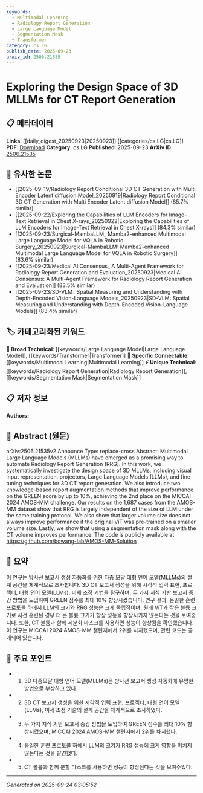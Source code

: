 ```yaml
---
keywords:
  - Multimodal Learning
  - Radiology Report Generation
  - Large Language Model
  - Segmentation Mask
  - Transformer
category: cs.LG
publish_date: 2025-09-23
arxiv_id: 2506.21535
---
```


<!-- KEYWORD_LINKING_METADATA:
{
  "processed_timestamp": "2025-09-24T03:05:52.557685",
  "vocabulary_version": "1.0",
  "selected_keywords": [
    "Multimodal Learning",
    "Radiology Report Generation",
    "Large Language Model",
    "Segmentation Mask",
    "Transformer"
  ],
  "rejected_keywords": [],
  "similarity_scores": {
    "Multimodal Learning": 0.82,
    "Radiology Report Generation": 0.78,
    "Large Language Model": 0.85,
    "Segmentation Mask": 0.75,
    "Transformer": 0.8
  },
  "extraction_method": "AI_prompt_based",
  "budget_applied": true,
  "candidates_json": {
    "candidates": [
      {
        "surface": "Multimodal Large Language Models",
        "canonical": "Multimodal Learning",
        "aliases": [
          "MLLMs"
        ],
        "category": "specific_connectable",
        "rationale": "Multimodal Learning is crucial for integrating visual and textual data, enhancing connectivity with related multimodal research.",
        "novelty_score": 0.58,
        "connectivity_score": 0.87,
        "specificity_score": 0.78,
        "link_intent_score": 0.82
      },
      {
        "surface": "Radiology Report Generation",
        "canonical": "Radiology Report Generation",
        "aliases": [
          "RRG"
        ],
        "category": "unique_technical",
        "rationale": "This is a specific application area that connects to medical imaging and report automation research.",
        "novelty_score": 0.72,
        "connectivity_score": 0.65,
        "specificity_score": 0.85,
        "link_intent_score": 0.78
      },
      {
        "surface": "Large Language Models",
        "canonical": "Large Language Model",
        "aliases": [
          "LLMs"
        ],
        "category": "broad_technical",
        "rationale": "LLMs are a foundational technology, linking to a wide range of NLP and AI research.",
        "novelty_score": 0.4,
        "connectivity_score": 0.9,
        "specificity_score": 0.6,
        "link_intent_score": 0.85
      },
      {
        "surface": "Segmentation Mask",
        "canonical": "Segmentation Mask",
        "aliases": [],
        "category": "unique_technical",
        "rationale": "Segmentation masks are critical in medical imaging, linking to image processing and analysis techniques.",
        "novelty_score": 0.65,
        "connectivity_score": 0.7,
        "specificity_score": 0.8,
        "link_intent_score": 0.75
      },
      {
        "surface": "Vision Transformer",
        "canonical": "Transformer",
        "aliases": [
          "ViT"
        ],
        "category": "broad_technical",
        "rationale": "Vision Transformers are a key architecture in computer vision, connecting to transformer-based models.",
        "novelty_score": 0.5,
        "connectivity_score": 0.88,
        "specificity_score": 0.7,
        "link_intent_score": 0.8
      }
    ],
    "ban_list_suggestions": [
      "3D CT",
      "GREEN score",
      "AMOS-MM challenge"
    ]
  },
  "decisions": [
    {
      "candidate_surface": "Multimodal Large Language Models",
      "resolved_canonical": "Multimodal Learning",
      "decision": "linked",
      "scores": {
        "novelty": 0.58,
        "connectivity": 0.87,
        "specificity": 0.78,
        "link_intent": 0.82
      }
    },
    {
      "candidate_surface": "Radiology Report Generation",
      "resolved_canonical": "Radiology Report Generation",
      "decision": "linked",
      "scores": {
        "novelty": 0.72,
        "connectivity": 0.65,
        "specificity": 0.85,
        "link_intent": 0.78
      }
    },
    {
      "candidate_surface": "Large Language Models",
      "resolved_canonical": "Large Language Model",
      "decision": "linked",
      "scores": {
        "novelty": 0.4,
        "connectivity": 0.9,
        "specificity": 0.6,
        "link_intent": 0.85
      }
    },
    {
      "candidate_surface": "Segmentation Mask",
      "resolved_canonical": "Segmentation Mask",
      "decision": "linked",
      "scores": {
        "novelty": 0.65,
        "connectivity": 0.7,
        "specificity": 0.8,
        "link_intent": 0.75
      }
    },
    {
      "candidate_surface": "Vision Transformer",
      "resolved_canonical": "Transformer",
      "decision": "linked",
      "scores": {
        "novelty": 0.5,
        "connectivity": 0.88,
        "specificity": 0.7,
        "link_intent": 0.8
      }
    }
  ]
}
-->

# Exploring the Design Space of 3D MLLMs for CT Report Generation

## 📋 메타데이터

**Links**: [[daily_digest_20250923|20250923]] [[categories/cs.LG|cs.LG]]
**PDF**: [Download](https://arxiv.org/pdf/2506.21535.pdf)
**Category**: cs.LG
**Published**: 2025-09-23
**ArXiv ID**: [2506.21535](https://arxiv.org/abs/2506.21535)

## 🔗 유사한 논문
- [[2025-09-19/Radiology Report Conditional 3D CT Generation with Multi Encoder Latent diffusion Model_20250919|Radiology Report Conditional 3D CT Generation with Multi Encoder Latent diffusion Model]] (85.7% similar)
- [[2025-09-22/Exploring the Capabilities of LLM Encoders for Image-Text Retrieval in Chest X-rays_20250922|Exploring the Capabilities of LLM Encoders for Image-Text Retrieval in Chest X-rays]] (84.3% similar)
- [[2025-09-23/Surgical-MambaLLM_ Mamba2-enhanced Multimodal Large Language Model for VQLA in Robotic Surgery_20250923|Surgical-MambaLLM: Mamba2-enhanced Multimodal Large Language Model for VQLA in Robotic Surgery]] (83.6% similar)
- [[2025-09-23/Medical AI Consensus_ A Multi-Agent Framework for Radiology Report Generation and Evaluation_20250923|Medical AI Consensus: A Multi-Agent Framework for Radiology Report Generation and Evaluation]] (83.5% similar)
- [[2025-09-23/SD-VLM_ Spatial Measuring and Understanding with Depth-Encoded Vision-Language Models_20250923|SD-VLM: Spatial Measuring and Understanding with Depth-Encoded Vision-Language Models]] (83.4% similar)

## 🏷️ 카테고리화된 키워드
**🧠 Broad Technical**: [[keywords/Large Language Model|Large Language Model]], [[keywords/Transformer|Transformer]]
**🔗 Specific Connectable**: [[keywords/Multimodal Learning|Multimodal Learning]]
**⚡ Unique Technical**: [[keywords/Radiology Report Generation|Radiology Report Generation]], [[keywords/Segmentation Mask|Segmentation Mask]]

## 📋 저자 정보

**Authors:** 

## 📄 Abstract (원문)

arXiv:2506.21535v2 Announce Type: replace-cross 
Abstract: Multimodal Large Language Models (MLLMs) have emerged as a promising way to automate Radiology Report Generation (RRG). In this work, we systematically investigate the design space of 3D MLLMs, including visual input representation, projectors, Large Language Models (LLMs), and fine-tuning techniques for 3D CT report generation. We also introduce two knowledge-based report augmentation methods that improve performance on the GREEN score by up to 10%, achieving the 2nd place on the MICCAI 2024 AMOS-MM challenge. Our results on the 1,687 cases from the AMOS-MM dataset show that RRG is largely independent of the size of LLM under the same training protocol. We also show that larger volume size does not always improve performance if the original ViT was pre-trained on a smaller volume size. Lastly, we show that using a segmentation mask along with the CT volume improves performance. The code is publicly available at https://github.com/bowang-lab/AMOS-MM-Solution

## 📝 요약

이 연구는 방사선 보고서 생성 자동화를 위한 다중 모달 대형 언어 모델(MLLMs)의 설계 공간을 체계적으로 조사합니다. 3D CT 보고서 생성을 위해 시각적 입력 표현, 프로젝터, 대형 언어 모델(LLMs), 미세 조정 기법을 탐구하며, 두 가지 지식 기반 보고서 증강 방법을 도입하여 GREEN 점수를 최대 10% 향상시켰습니다. 연구 결과, 동일한 훈련 프로토콜 하에서 LLM의 크기와 RRG 성능은 크게 독립적이며, 원래 ViT가 작은 볼륨 크기로 사전 훈련된 경우 더 큰 볼륨 크기가 항상 성능을 향상시키지 않는다는 것을 보여줍니다. 또한, CT 볼륨과 함께 세분화 마스크를 사용하면 성능이 향상됨을 확인했습니다. 이 연구는 MICCAI 2024 AMOS-MM 챌린지에서 2위를 차지했으며, 관련 코드는 공개되어 있습니다.

## 🎯 주요 포인트

- 1. 3D 다중모달 대형 언어 모델(MLLMs)은 방사선 보고서 생성 자동화에 유망한 방법으로 부상하고 있다.
- 2. 3D CT 보고서 생성을 위한 시각적 입력 표현, 프로젝터, 대형 언어 모델(LLMs), 미세 조정 기술의 설계 공간을 체계적으로 조사하였다.
- 3. 두 가지 지식 기반 보고서 증강 방법을 도입하여 GREEN 점수를 최대 10% 향상시켰으며, MICCAI 2024 AMOS-MM 챌린지에서 2위를 차지했다.
- 4. 동일한 훈련 프로토콜 하에서 LLM의 크기가 RRG 성능에 크게 영향을 미치지 않는다는 것을 발견했다.
- 5. CT 볼륨과 함께 분할 마스크를 사용하면 성능이 향상된다는 것을 보여주었다.


---

*Generated on 2025-09-24 03:05:52*